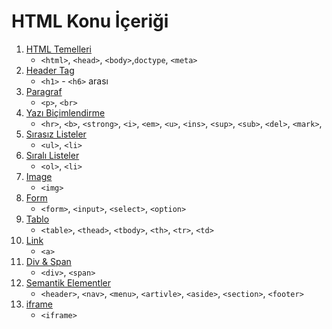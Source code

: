 # HTML Konu İçeriği

1. [HTML Temelleri](01-html-temelleri.html)
	- `<html>`, `<head>`, `<body>`,`doctype`, `<meta>`
2. [Header Tag](02-header-tags.html)
	- `<h1>` - `<h6>` arası
3. [Paragraf](03-paragraphs.html)
	- `<p>`, `<br>`
4. [Yazı Biçimlendirme](04-yazi-bicimlendirme-etiketi.html)
	- `<hr>`, `<b>`, `<strong>`, `<i>`, `<em>`, `<u>`, `<ins>`, `<sup>`, `<sub>`, `<del>`, `<mark>`,
5. [Sırasız Listeler](05-sirasiz-listeler.html)
	- `<ul>`, `<li>`
6. [Sıralı Listeler](06-sirali-listeler.html)
	- `<ol>`, `<li>`
7. [Image](07-images.html)
	- `<img>`
8. [Form](08-forms.html)
	- `<form>`, `<input>`, `<select>`, `<option>` 
9. [Tablo](09-table.html)
	- `<table>`, `<thead>`, `<tbody>`, `<th>`, `<tr>`, `<td>` 
10. [Link](10-links.html)
	- `<a>`
11. [Div & Span](11-div-span.html)
	- `<div>`, `<span>`
12. [Semantik Elementler](12-semantic-elements.html)
	- `<header>`, `<nav>`, `<menu>`, `<artivle>`, `<aside>`, `<section>`, `<footer>`  
13. [iframe](13-iframe.html)
	- `<iframe>`